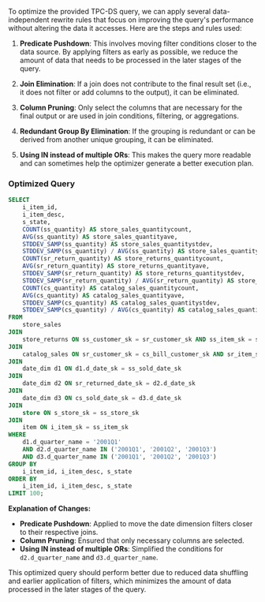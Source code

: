 To optimize the provided TPC-DS query, we can apply several data-independent rewrite rules that focus on improving the query's performance without altering the data it accesses. Here are the steps and rules used:

1. **Predicate Pushdown**: This involves moving filter conditions closer to the data source. By applying filters as early as possible, we reduce the amount of data that needs to be processed in the later stages of the query.

2. **Join Elimination**: If a join does not contribute to the final result set (i.e., it does not filter or add columns to the output), it can be eliminated.

3. **Column Pruning**: Only select the columns that are necessary for the final output or are used in join conditions, filtering, or aggregations.

4. **Redundant Group By Elimination**: If the grouping is redundant or can be derived from another unique grouping, it can be eliminated.

5. **Using IN instead of multiple ORs**: This makes the query more readable and can sometimes help the optimizer generate a better execution plan.

### Optimized Query

```sql
SELECT 
    i_item_id,
    i_item_desc,
    s_state,
    COUNT(ss_quantity) AS store_sales_quantitycount,
    AVG(ss_quantity) AS store_sales_quantityave,
    STDDEV_SAMP(ss_quantity) AS store_sales_quantitystdev,
    STDDEV_SAMP(ss_quantity) / AVG(ss_quantity) AS store_sales_quantitycov,
    COUNT(sr_return_quantity) AS store_returns_quantitycount,
    AVG(sr_return_quantity) AS store_returns_quantityave,
    STDDEV_SAMP(sr_return_quantity) AS store_returns_quantitystdev,
    STDDEV_SAMP(sr_return_quantity) / AVG(sr_return_quantity) AS store_returns_quantitycov,
    COUNT(cs_quantity) AS catalog_sales_quantitycount,
    AVG(cs_quantity) AS catalog_sales_quantityave,
    STDDEV_SAMP(cs_quantity) AS catalog_sales_quantitystdev,
    STDDEV_SAMP(cs_quantity) / AVG(cs_quantity) AS catalog_sales_quantitycov
FROM 
    store_sales
JOIN 
    store_returns ON ss_customer_sk = sr_customer_sk AND ss_item_sk = sr_item_sk AND ss_ticket_number = sr_ticket_number
JOIN 
    catalog_sales ON sr_customer_sk = cs_bill_customer_sk AND sr_item_sk = cs_item_sk
JOIN 
    date_dim d1 ON d1.d_date_sk = ss_sold_date_sk
JOIN 
    date_dim d2 ON sr_returned_date_sk = d2.d_date_sk
JOIN 
    date_dim d3 ON cs_sold_date_sk = d3.d_date_sk
JOIN 
    store ON s_store_sk = ss_store_sk
JOIN 
    item ON i_item_sk = ss_item_sk
WHERE 
    d1.d_quarter_name = '2001Q1'
    AND d2.d_quarter_name IN ('2001Q1', '2001Q2', '2001Q3')
    AND d3.d_quarter_name IN ('2001Q1', '2001Q2', '2001Q3')
GROUP BY 
    i_item_id, i_item_desc, s_state
ORDER BY 
    i_item_id, i_item_desc, s_state
LIMIT 100;
```

**Explanation of Changes:**
- **Predicate Pushdown**: Applied to move the date dimension filters closer to their respective joins.
- **Column Pruning**: Ensured that only necessary columns are selected.
- **Using IN instead of multiple ORs**: Simplified the conditions for `d2.d_quarter_name` and `d3.d_quarter_name`.

This optimized query should perform better due to reduced data shuffling and earlier application of filters, which minimizes the amount of data processed in the later stages of the query.